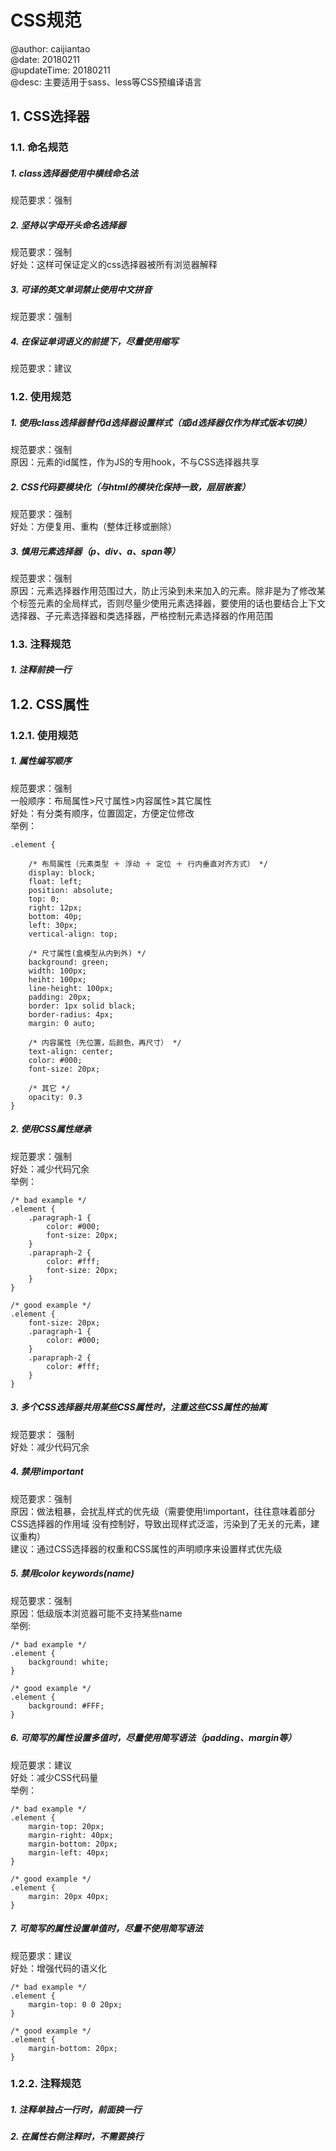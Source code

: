 
# CSS规范
@author: caijiantao  
@date: 20180211  
@updateTime: 20180211  
@desc: 主要适用于sass、less等CSS预编译语言
## 1. CSS选择器
### 1.1. 命名规范
##### 1. class选择器使用中横线命名法  
规范要求：强制

##### 2. 坚持以字母开头命名选择器  
规范要求：强制  
好处：这样可保证定义的css选择器被所有浏览器解释  

##### 3. 可译的英文单词禁止使用中文拼音  
规范要求：强制 

##### 4. 在保证单词语义的前提下，尽量使用缩写  
规范要求：建议

### 1.2. 使用规范
##### 1. 使用class选择器替代id选择器设置样式（或id选择器仅作为样式版本切换）  
规范要求：强制  
原因：元素的id属性，作为JS的专用hook，不与CSS选择器共享  

##### 2. CSS代码要模块化（与html的模块化保持一致，层层嵌套）  
规范要求：强制  
好处：方便复用、重构（整体迁移或删除）  

##### 3. 慎用元素选择器（p、div、a、span等）  
规范要求：强制  
原因：元素选择器作用范围过大，防止污染到未来加入的元素。除非是为了修改某个标签元素的全局样式，否则尽量少使用元素选择器，要使用的话也要结合上下文选择器、子元素选择器和类选择器，严格控制元素选择器的作用范围

### 1.3. 注释规范
##### 1. 注释前换一行

## 1.2. CSS属性
### 1.2.1. 使用规范
##### 1. 属性编写顺序  
规范要求：强制  
一般顺序：布局属性>尺寸属性>内容属性>其它属性  
好处：有分类有顺序，位置固定，方便定位修改  
举例：  

```
.element {

	/* 布局属性（元素类型 ＋ 浮动 ＋ 定位 ＋ 行内垂直对齐方式） */
	display: block;
	float: left;
	position: absolute;
	top: 0;
	right: 12px;
	bottom: 40p;
	left: 30px;
	vertical-align: top;
	
	/* 尺寸属性(盒模型从内到外) */
	background: green;
	width: 100px;
	heiht: 100px;
	line-height: 100px;
	padding: 20px;
	border: 1px solid black;
	border-radius: 4px;
	margin: 0 auto;
	
	/* 内容属性（先位置，后颜色，再尺寸） */
	text-align: center;
	color: #000;
	font-size: 20px;
	
	/* 其它 */
	opacity: 0.3
}  
```

##### 2. 使用CSS属性继承  
规范要求：强制  
好处：减少代码冗余  
举例：  

```
/* bad example */   
.element {  
	.paragraph-1 {
		color: #000;  
		font-size: 20px;  
	}  
	.parapraph-2 {
		color: #fff;  
		font-size: 20px;  
	}
}  

/* good example */  
.element {  
	font-size: 20px;  
	.paragraph-1 {
		color: #000;  
	}  
	.parapraph-2 {
		color: #fff;  
	}
}  
```

##### 3. 多个CSS选择器共用某些CSS属性时，注重这些CSS属性的抽离
规范要求： 强制  
好处：减少代码冗余

##### 4. 禁用!important  
规范要求：强制  
原因：做法粗暴，会扰乱样式的优先级（需要使用!important，往往意味着部分CSS选择器的作用域
没有控制好，导致出现样式泛滥，污染到了无关的元素，建议重构）  
建议：通过CSS选择器的权重和CSS属性的声明顺序来设置样式优先级  

##### 5. 禁用color keywords(name)  
规范要求：强制  
原因：低级版本浏览器可能不支持某些name  
举例:  

```
/* bad example */   
.element {  
	background: white;
}  

/* good example */  
.element {  
	background: #FFF;
}
```

##### 6. 可简写的属性设置多值时，尽量使用简写语法（padding、margin等）  
规范要求：建议  
好处：减少CSS代码量  
举例：  

```
/* bad example */   
.element {  
	margin-top: 20px;
	margin-right: 40px;
	margin-bottom: 20px;
	margin-left: 40px;
}  

/* good example */  
.element {  
	margin: 20px 40px;
}
```

##### 7. 可简写的属性设置单值时，尽量不使用简写语法  
规范要求：建议  
好处：增强代码的语义化

```
/* bad example */   
.element {  
	margin-top: 0 0 20px;
}  

/* good example */  
.element {  
	margin-bottom: 20px;
}
```

### 1.2.2. 注释规范
##### 1. 注释单独占一行时，前面换一行
##### 2. 在属性右侧注释时，不需要换行